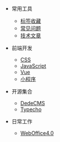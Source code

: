 * 常用工具
  * [标签收藏](tool/collection.md)
  * [常见问题](tool/problem.md)
  * [技术文章](tool/catalog.md)

* 前端开发
  * [CSS](frontend/css.md)
  * [JavaScript](frontend/javascript.md)
  * [Vue](frontend/vue/vue.md)
  * [小程序](frontend/xcx.md)

* 开源集合
  * [DedeCMS](osource/dedecms/catalog.md)
  * [Typecho](osource/typecho/catalog.md)

* 日常工作
  * [WebOffice4.0](work/yozo.md)

<!-- * 健康生活
  * [2020年计划](home.md) -->
